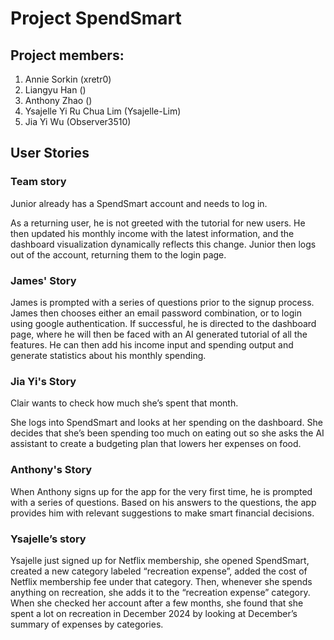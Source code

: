 # Project SpendSmart

## Project members:

[comment]: <> (Add your GitHub usernames in the brackets please!)

1. Annie Sorkin (xretr0)
2. Liangyu Han ()
3. Anthony Zhao ()
4. Ysajelle Yi Ru Chua Lim (Ysajelle-Lim)
5. Jia Yi Wu (Observer3510)

## User Stories

[comment]: <> (The first sentence should be what the user wants to do and the rest of the story should detail how they achieve that.) 

### Team story

Junior already has a SpendSmart account and needs to log in.

As a returning user, he is not greeted with the tutorial for new users. He then updated his monthly income with the latest information, and the dashboard visualization dynamically reflects this change. Junior then logs out of the account, returning them to the login page.

### James' Story

James is prompted with a series of questions prior to the signup process. James then chooses either an email password combination, or to login using google authentication. If successful, he is directed to the dashboard page, where he will then be faced with an AI generated tutorial of all the features. He can then add his income input and spending output and generate statistics about his monthly spending. 

### Jia Yi's Story

Clair wants to check how much she’s spent that month. 

She logs into SpendSmart and looks at her spending on the dashboard. She decides that she’s been spending too much on eating out so she asks the AI assistant to create a budgeting plan that lowers her expenses on food. 

### Anthony's Story

When Anthony signs up for the app for the very first time, he is prompted with a series of questions. Based on his answers to the questions, the app provides him with relevant suggestions to make smart financial decisions. 

### Ysajelle’s story

Ysajelle just signed up for Netflix membership, she opened SpendSmart, created a new category labeled “recreation expense”, added the cost of Netflix membership fee under that category. Then, whenever she spends anything on recreation, she adds it to the “recreation expense” category. When she checked her account after a few months, she found that she spent a lot on recreation in December 2024 by looking at December’s summary of expenses by categories. 
